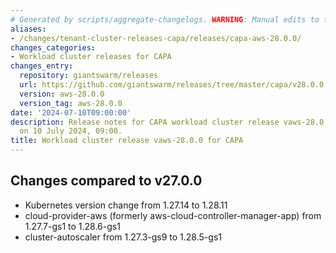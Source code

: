 ```yaml
---
# Generated by scripts/aggregate-changelogs. WARNING: Manual edits to this files will be overwritten.
aliases:
- /changes/tenant-cluster-releases-capa/releases/capa-aws-28.0.0/
changes_categories:
- Workload cluster releases for CAPA
changes_entry:
  repository: giantswarm/releases
  url: https://github.com/giantswarm/releases/tree/master/capa/v28.0.0
  version: aws-28.0.0
  version_tag: aws-28.0.0
date: '2024-07-10T09:00:00'
description: Release notes for CAPA workload cluster release vaws-28.0.0, published
  on 10 July 2024, 09:00.
title: Workload cluster release vaws-28.0.0 for CAPA
---
```


## Changes compared to v27.0.0

- Kubernetes version change from 1.27.14 to 1.28.11
- cloud-provider-aws (formerly aws-cloud-controller-manager-app) from 1.27.7-gs1 to 1.28.6-gs1
- cluster-autoscaler from 1.27.3-gs9 to 1.28.5-gs1
